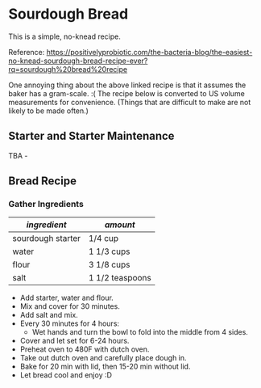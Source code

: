 # Sourdough Bread

This is a simple, no-knead recipe.

Reference: <https://positivelyprobiotic.com/the-bacteria-blog/the-easiest-no-knead-sourdough-bread-recipe-ever?rq=sourdough%20bread%20recipe>

One annoying thing about the above linked recipe is that it assumes the baker has a gram-scale. :(  The recipe below is converted to US volume measurements for convenience. (Things that are difficult to make are not likely to be made often.)

## Starter and Starter Maintenance

TBA - 

## Bread Recipe

### Gather Ingredients

| *ingredient* | *amount* |
| --- | --- |
| sourdough starter | 1/4 cup |
| water | 1 1/3 cups |
| flour | 3 1/8 cups |
| salt | 1 1/2 teaspoons |

* Add starter, water and flour.
* Mix and cover for 30 minutes.
* Add salt and mix. 
* Every 30 minutes for 4 hours:  
    * Wet hands and turn the bowl to fold into the middle from 4 sides. 
* Cover and let set for 6-24 hours.
* Preheat oven to 480F with dutch oven.
* Take out dutch oven and carefully place dough in.
* Bake for 20 min with lid, then 15-20 min without lid.
* Let bread cool and enjoy :D
